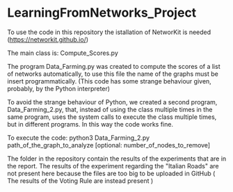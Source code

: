 # LearningFromNetworks_Project
To use the code in this repository the istallation of NetworKit is needed (https://networkit.github.io/)

The main class is: Compute_Scores.py

The program Data_Farming.py was created to compute the scores of a list of networks automatically, to use this file the name of the graphs must be insert programmatically. (This code has some strange behaviour given, probably, by the Python interpreter)

To avoid the strange behaviour of Python, we created a second program, Data_Farming_2.py, that, instead of using the class multiple times in the same program, uses the system calls to execute the class multiple times, but in different programs. In this way the code works fine.

To execute the code: python3 Data_Farming_2.py path_of_the_graph_to_analyze [optional: number_of_nodes_to_remove]


The folder in the repository contain the results of the experiments that are in the report.
The results of the experiment regarding the "Italian Roads" are not present here because the files are too big to be uploaded in GitHub ( The results of the Voting Rule are instead present )
